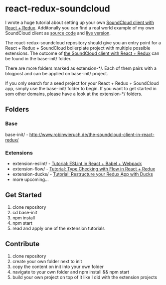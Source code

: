 # react-redux-soundcloud

I wrote a huge tutorial about setting up your own [SoundCloud client with React + Redux](http://www.robinwieruch.de/the-soundcloud-client-in-react-redux/). Additonally you can find a real world example of my own SoundCloud client as [source code](https://github.com/rwieruch/favesound-redux) and [live version](http://www.favesound.de/).

The react-redux-soundcloud repository should give you an entry point for a React + Redux + SoundCloud boilerplate project with multiple possible extensions. The outcome of [the SoundCloud client with React + Redux](http://www.robinwieruch.de/the-soundcloud-client-in-react-redux/) can be found in the base-init/ folder. 

There are more folders marked as extension-*/. Each of them pairs with a blogpost and can be applied on base-init/ project.

If you only search for a seed project for your React + Redux + SoundCloud app, simply use the base-init/ folder to begin. If you want to get started in som other domains, please have a look at the extension-*/ folders.

## Folders

### Base

base-init/ - http://www.robinwieruch.de/the-soundcloud-client-in-react-redux/

### Extensions

- extension-eslint/ - [Tutorial: ESLint in React + Babel + Webpack](http://www.robinwieruch.de/the-soundcloud-client-in-react-redux-eslint)
- extension-flow/ - [Tutorial: Type Checking with Flow in React + Redux](http://www.robinwieruch.de/the-soundcloud-client-in-react-redux-flow)
- extension-ducks/ - [Tutorial: Restructure your Redux App with Ducks](http://www.robinwieruch.de/the-soundcloud-client-in-react-redux-ducks)
- more upcoming...

## Get Started

1. clone repository
2. cd base-init
3. npm install
4. npm start
5. read and apply one of the extension tutorials

## Contribute

1. clone repository
2. create your own folder next to init
3. copy the content on init into your own folder
4. navigate to your own folder and npm install && npm start
5. build your own project on top of it like I did with the extension projects
